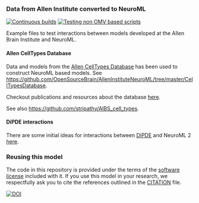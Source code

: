 ### Data from Allen Institute converted to NeuroML
[![Continuous builds](https://github.com/OpenSourceBrain/AllenInstituteNeuroML/actions/workflows/omv-ci.yml/badge.svg)](https://github.com/OpenSourceBrain/AllenInstituteNeuroML/actions/workflows/omv-ci.yml) [![Testing non OMV based scripts](https://github.com/OpenSourceBrain/AllenInstituteNeuroML/actions/workflows/non-omv.yml/badge.svg)](https://github.com/OpenSourceBrain/AllenInstituteNeuroML/actions/workflows/non-omv.yml)

Example files to test interactions between models developed at the Allen Brain Institute and NeuroML.

#### Allen CellTypes Database

Data and models from the [Allen CellTypes Database](http://celltypes.brain-map.org/) has been used to
construct NeuroML based models. See https://github.com/OpenSourceBrain/AllenInstituteNeuroML/tree/master/CellTypesDatabase.

Checkout publications and resources about the database [here](https://github.com/OpenSourceBrain/AllenInstituteNeuroML/wiki/Resources).

See also https://github.com/stripathy/AIBS_cell_types.


#### DiPDE interactions

There are some initial ideas for interactions between [DiPDE](http://alleninstitute.github.io/dipde/) and
NeuroML 2 [here](https://github.com/OpenSourceBrain/AllenInstituteNeuroML/tree/master/DiPDE).



### Reusing this model

The code in this repository is provided under the terms of the [software license](LICENSE) included with it. If you use this model in your research, we respectfully ask you to cite the references outlined in the [CITATION](CITATION.md) file.

[![DOI](https://www.zenodo.org/badge/23345839.svg)](https://www.zenodo.org/badge/latestdoi/23345839)
